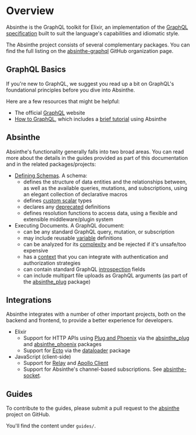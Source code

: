 # Overview

Absinthe is the GraphQL toolkit for Elixir, an implementation of the [GraphQL specification](https://facebook.github.io/graphql/) built to suit the language's capabilities and idiomatic style.

The Absinthe project consists of several complementary packages. You can find the full listing on the [absinthe-graphql](https://github.com/absinthe-graphql) GitHub organization page.

## GraphQL Basics

If you're new to GraphQL, we suggest you read up a bit on GraphQL's foundational principles before you dive into Absinthe.

Here are a few resources that might be helpful:

- The official [GraphQL](http://graphql.org/) website
- [How to GraphQL](https://www.howtographql.com/), which includes a [brief tutorial](https://www.howtographql.com/graphql-elixir/0-introduction/) using Absinthe

## Absinthe

Absinthe's functionality generally falls into two broad areas. You can read more about the details in the guides provided as part of this documentation and in the related packages/projects:

* [Defining Schemas](../schemas.md). A schema:
  * defines the structure of data entities and the relationships between, as well as the available queries, mutations, and subscriptions, using an elegant collection of declarative macros
  * defines [custom scalar](../custom-scalars.md) types
  * declares any [deprecated](../deprecation.md) definitions
  * defines resolution functions to access data, using a flexible and extensible middleware/plugin system
* Executing Documents. A GraphQL document:
  * can be any standard GraphQL query, mutation, or subscription
  * may include reusable [variable](../variables.md) definitions
  * can be analyzed for its [complexity](../complexity-analysis.md) and be rejected if it's unsafe/too expensive
  * has a [context](../context-and-authentication.md) that you can integrate with authentication and authorization strategies
  * can contain standard GraphQL [introspection](../introspection.md) fields
  * can include multipart file uploads as GraphQL arguments (as part of the [absinthe_plug](https://hex.pm/packages/absinthe_plug) package)

## Integrations

Absinthe integrates with a number of other important projects, both on the backend and frontend, to provide a better experience for developers.

* Elixir
  * Support for HTTP APIs using [Plug and Phoenix](../plug-phoenix.md) via the [absinthe_plug](https://hex.pm/packages/absinthe_plug) and [absinthe_phoenix](https://hex.pm/packages/absinthe_phoenix) packages
  * Support for [Ecto](https://hex.pm/packages/ecto) via the [dataloader](https://github.com/absinthe-graphql/dataloader) package
* JavaScript (client-side)
  * Support for [Relay](../client/relay.md) and [Apollo Client](../client/apollo.md)
  * Support for Absinthe's channel-based subscriptions. See [absinthe-socket](https://github.com/absinthe-graphql/absinthe-socket).

## Guides

To contribute to the guides, please submit a pull request to the [absinthe](https://github.com/absinthe-graphql/absinthe) project on GitHub.

You'll find the content under `guides/`.
